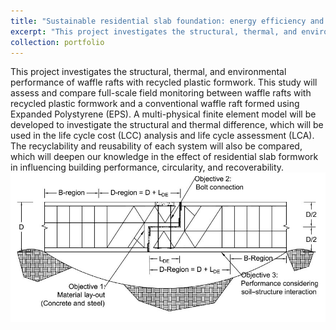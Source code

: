 ```yaml
---
title: "Sustainable residential slab foundation: energy efficiency and circularity investigations"
excerpt: "This project investigates the structural, thermal, and environmental performance of waffle rafts with recycled plastic formwork. <br/><img src='/images/formwork.jpg'>"
collection: portfolio
---
```

This project investigates the structural, thermal, and environmental performance of waffle rafts with recycled plastic formwork. This study will assess and compare full-scale field monitoring between waffle rafts with recycled plastic formwork and a conventional waffle raft formed using Expanded Polystyrene (EPS).  A multi-physical finite element model will be developed to investigate the structural and thermal difference, which will be used in the life cycle cost (LCC) analysis and life cycle assessment (LCA). The recyclability and reusability of each system will also be compared, which will deepen our knowledge in the effect of residential slab formwork in influencing building performance, circularity, and recoverability.
<br/><img src='/images/prefab_connection.jpg'>
